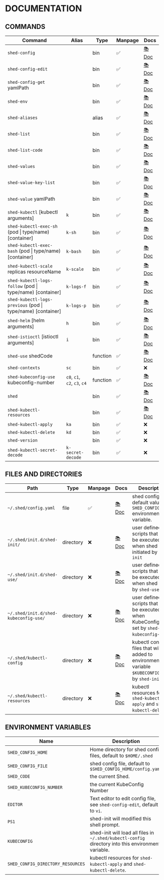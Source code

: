 # DOCUMENTATION

## COMMANDS

| Command                                                     | Alias                        | Type     | Manpage | Docs                                   |
| ----------------------------------------------------------- | ---------------------------- | -------- | ------- | -------------------------------------- |
| `shed-config`                                               |                              | bin      | ✅       | [📚 Doc](shed-config.md)                |
| `shed-config-edit`                                          |                              | bin      | ✅       | [📚 Doc](shed-config-edit.md)           |
| `shed-config-get` yamlPath                                  |                              | bin      | ✅       | [📚 Doc](shed-config-get.md)            |
| `shed-env`                                                  |                              | bin      | ✅       | [📚 Doc](shed-env.md)                   |
| `shed-aliases`                                              |                              | alias    | ✅       | [📚 Doc](shed-aliases.md)               |
| `shed-list`                                                 |                              | bin      | ✅       | [📚 Doc](shed-list.md)                  |
| `shed-list-code`                                            |                              | bin      | ✅       | [📚 Doc](shed-list-code.md)             |
| `shed-values`                                               |                              | bin      | ✅       | [📚 Doc](shed-values.md)                |
| `shed-value-key-list`                                       |                              | bin      | ✅       | [📚 Doc](shed-value-key-list.md)        |
| `shed-value` yamlPath                                       |                              | bin      | ✅       | [📚 Doc](shed-value.md)                 |
| `shed-kubectl` [kubectl arguments]                          | `k`                          | bin      | ✅       | [📚 Doc](shed-kubectl.md)               |
| `shed-kubectl-exec-sh` (pod \| type/name) [container]       | `k-sh`                       | bin      | ✅       | [📚 Doc](shed-kubectl-exec-sh.md)       |
| `shed-kubectl-exec-bash` (pod \| type/name) [container]     | `k-bash`                     | bin      | ✅       | [📚 Doc](shed-kubectl-exec-bash.md)     |
| `shed-kubectl-scale` replicas resourceName                  | `k-scale`                    | bin      | ✅       | [📚 Doc](shed-kubectl-scale.md)         |
| `shed-kubectl-logs-follow` (pod \| type/name) [container]   | `k-logs-f`                   | bin      | ✅       | [📚 Doc](shed-kubectl-logs-follow.md)   |
| `shed-kubectl-logs-previous` (pod \| type/name) [container] | `k-logs-p`                   | bin      | ✅       | [📚 Doc](shed-kubectl-logs-previous.md) |
| `shed-helm` [helm arguments]                                | `h`                          | bin      | ✅       | [📚 Doc](shed-helm.md)                  |
| `shed-istioctl` [istioctl arguments]                        | `i`                          | bin      | ✅       | [📚 Doc](shed-istioctl.md)              |
| `shed-use` shedCode                                         |                              | function | ✅       | [📚 Doc](shed-use.md)                   |
| `shed-contexts`                                             | `sc`                         | bin      | ✅       | ❌                                      |
| `shed-kubeconfig-use` kubeconfig-number                     | `c0`, `c1`, `c2`, `c3`, `c4` | function | ✅       | [📚 Doc](shed-kubeconfig-use.md)        |
| `shed`                                                      |                              | bin      | ✅       | [📚 Doc](shed.md)                       |
| `shed-kubectl-resources`                                    |                              | bin      | ✅       | [📚 Doc](shed-kubectl-resources.md)     |
| `shed-kubectl-apply`                                        | `ka`                         | bin      | ✅       | ❌                                      |
| `shed-kubectl-delete`                                       | `kd`                         | bin      | ✅       | ❌                                      |
| `shed-version`                                              |                              | bin      | ✅       | ❌                                      |
| `shed-kubectl-secret-decode`                                | `k-secret-decode`            | bin      | ✅       | ❌                                      |

## FILES AND DIRECTORIES

| Path                                  | Type      | Manpage | Docs                                             | Description                                                                                      |
| ------------------------------------- | --------- | ------- | ------------------------------------------------ | ------------------------------------------------------------------------------------------------ |
| `~/.shed/config.yaml`                 | file      | ✅       | [📚 Doc](file-shed-config.yaml.md)                | shed config file, default value of `SHED_CONFIG_FILE` environment variable.                      |
| `~/.shed/init.d/shed-init/`           | directory | ❌       | [📚 Doc](directory-init.d-shed-init.md)           | user defined scripts that will be executed when shed is initiated by `shed-init`                 |
| `~/.shed/init.d/shed-use/`            | directory | ❌       | [📚 Doc](directory-init.d-shed-use.md)            | user defined scripts that will be executed when shed is set by `shed-use`.                       |
| `~/.shed/init.d/shed-kubeconfig-use/` | directory | ❌       | [📚 Doc](directory-init.d-shed-kubeconfig-use.md) | user defined scripts that will be executed when KubeConfig is set by `shed-kubeconfig-use`.      |
| `~/.shed/kubectl-config`              | directory | ❌       | [📚 Doc](directory-kubectl-config.md)             | kubectl config files that will be added to environment variable `$KUBECONFIG` on by `shed-init`. |
| `~/.shed/kubectl-resources`           | directory | ❌       | [📚 Doc](directory-kubectl-resources.md)          | kubectl resources for `shed-kubectl-apply` and `shed-kubectl-delete`.                            |

## ENVIRONMENT VARIABLES

| Name                              | Description                                                                                         |
| --------------------------------- | --------------------------------------------------------------------------------------------------- |
| `SHED_CONFIG_HOME`                | Home directory for shed config files, default to `$HOME/.shed`                                      |
| `SHED_CONFIG_FILE`                | shed config file, default to `$SHED_CONFIG_HOME/config.yaml`                                        |
| `SHED_CODE`                       | the current Shed.                                                                                   |
| `SHED_KUBECONFIG_NUMBER`          | the current KubeConfig Number                                                                       |
| `EDITOR`                          | Text editor to edit config file, see `shed-config-edit`, default to `vi`.                           |
| `PS1`                             | shed-init will modified this shell prompt.                                                          |
| `KUBECONFIG`                      | shed-init will load all files in `~/.shed/kubectl-config` directory into this environment variable. |
| `SHED_CONFIG_DIRECTORY_RESOURCES` | kubectl resources for `shed-kubectl-apply` and `shed-kubectl-delete`.                               |
